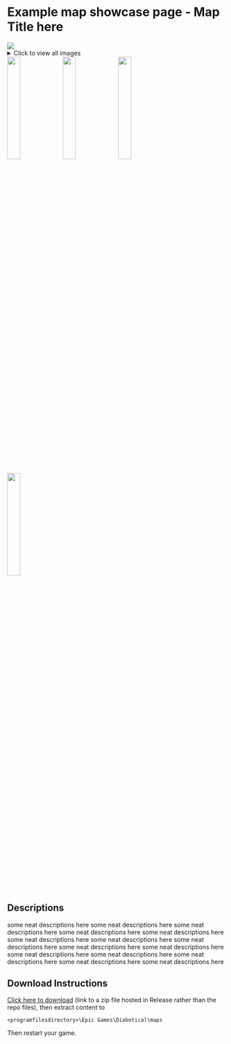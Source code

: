 # Example map showcase page - Map Title here
<img src="https://trello-attachments.s3.amazonaws.com/55f936eb551d491dca7e03e1/5d484193a685cf1b7196807f/54f86c42d984b301ad45b6149b08960d/image.png">
<details>
  <summary>Click to view all images
    <div>
      <img src="https://trello-attachments.s3.amazonaws.com/55f936eb551d491dca7e03e1/5d484193a685cf1b7196807f/c3977b291817f9ddde6c9bc762febe22/image.png" width="24.6%">
      <img src="https://trello-attachments.s3.amazonaws.com/55f936eb551d491dca7e03e1/5d484193a685cf1b7196807f/33e2275375065007a650ac76a7cc6b5e/image.png" width="24.6%">
      <img src="https://trello-attachments.s3.amazonaws.com/55f936eb551d491dca7e03e1/5d484193a685cf1b7196807f/d614325e49171443c26c3920b366dafd/image.png" width="24.6%">
      <img src="https://trello-attachments.s3.amazonaws.com/55f936eb551d491dca7e03e1/5d484193a685cf1b7196807f/7c3cab83ad3eeb50228bddf907045666/image.png" width="24.6%">
    </div>
  </summary>
  <div>
    <img src="https://trello-attachments.s3.amazonaws.com/55f936eb551d491dca7e03e1/5d484193a685cf1b7196807f/c29ac8c76194d456768436d69c71829a/image.png" width="24.6%">
    <img src="https://trello-attachments.s3.amazonaws.com/55f936eb551d491dca7e03e1/5d484193a685cf1b7196807f/cb6d7850a21dfc665c710c4908bfff49/image.png" width="24.6%">
    <img src="https://trello-attachments.s3.amazonaws.com/55f936eb551d491dca7e03e1/5d484193a685cf1b7196807f/cf10c57ee2c7464031dac8eb59bf5d0e/image.png" width="24.6%">
    <img src="https://trello-attachments.s3.amazonaws.com/55f936eb551d491dca7e03e1/5d484193a685cf1b7196807f/cdae363e80a56ca9b4699ba6d6509671/image.png" width="24.6%">
    <img src="https://trello-attachments.s3.amazonaws.com/55f936eb551d491dca7e03e1/5d484193a685cf1b7196807f/318a6aaecc157dcf421fec17198dab6f/image.png" width="24.6%">
    <img src="https://trello-attachments.s3.amazonaws.com/55f936eb551d491dca7e03e1/5d484193a685cf1b7196807f/c426711be1a2cb0b2a36898ed1349ca3/image.png" width="24.6%">
  </div>
</details>


## Descriptions

some neat descriptions here some neat descriptions here some neat descriptions here some neat descriptions here some neat descriptions here some neat descriptions here some neat descriptions here some neat descriptions here some neat descriptions here some neat descriptions here some neat descriptions here some neat descriptions here some neat descriptions here some neat descriptions here some neat descriptions here 

## Download Instructions

[Click here to download]() (link to a zip file hosted in Release rather than the repo files), then extract content to

    <programfilesdirectory>\Epic Games\Diabotical\maps
    
Then restart your game.

